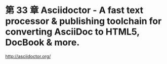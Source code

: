 # 第 33 章 Asciidoctor - A fast text processor & publishing toolchain for converting AsciiDoc to HTML5, DocBook & more.

http://asciidoctor.org/